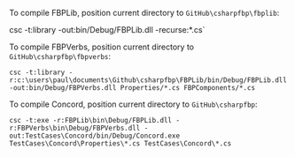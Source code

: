 To compile FBPLib, position current directory to `GitHub\csharpfbp\fbplib`:

csc -t:library -out:bin/Debug/FBPLib.dll -recurse:*.cs`

To compile FBPVerbs, position current directory to `GitHub\csharpfbp\fbpverbs`:

`csc -t:library -r:c:\users\paul\documents\Github\csharpfbp\FBPLib/bin/Debug/FBPLib.dll -out:bin/Debug/FBPVerbs.dll Properties/*.cs FBPComponents/*.cs`
 
To compile Concord, position current directory to `GitHub\csharpfbp`:

`csc -t:exe -r:FBPLib\bin\Debug/FBPLib.dll -r:FBPVerbs\bin\Debug/FBPVerbs.dll -out:TestCases\Concord/bin/Debug/Concord.exe TestCases\Concord\Properties\*.cs TestCases\Concord\*.cs`